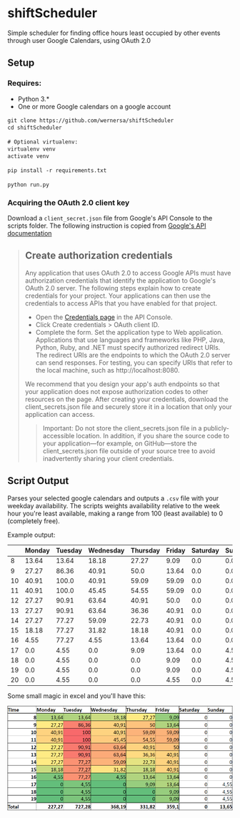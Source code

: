 # shiftScheduler
Simple scheduler for finding office hours least occupied by other events through user Google Calendars, using OAuth 2.0

## Setup

### Requires:
- Python 3.*
- One or more Google calendars on a google account

```Shell
git clone https://github.com/wernersa/shiftScheduler
cd shiftScheduler

# Optional virtualenv:
virtualenv venv
activate venv

pip install -r requirements.txt

python run.py
```

### Acquiring the OAuth 2.0 client key

Download a `client_secret.json` file from Google's API Console to the scripts folder.
The following instruction is copied from [Google's API documentation](https://developers.google.com/api-client-library/python/auth/web-app)

> ## Create authorization credentials
> Any application that uses OAuth 2.0 to access Google APIs must have authorization credentials that identify the application to Google's OAuth 2.0 server. The following steps explain how to create credentials for your project. Your applications can then use the credentials to access APIs that you have enabled for that project.
> - Open the [Credentials page](https://console.developers.google.com/apis/credentials) in the API Console.
> - Click Create credentials > OAuth client ID.
> - Complete the form. Set the application type to Web application. Applications that use languages and frameworks like PHP, Java, Python, Ruby, and .NET must specify authorized redirect URIs. The redirect URIs are the endpoints to which the OAuth 2.0 server can send responses. For testing, you can specify URIs that refer to the local machine, such as http://localhost:8080.
>
> We recommend that you design your app's auth endpoints so that your application does not expose authorization codes to other resources on the page.
After creating your credentials, download the client_secrets.json file and securely store it in a location that only your application can access.
> 
> > Important: Do not store the client_secrets.json file in a publicly-accessible location. In addition, if you share the source code to your application—for example, on GitHub—store the client_secrets.json file outside of your source tree to avoid inadvertently sharing your client credentials.

## Script Output
Parses your selected google calendars and outputs a `.csv` file with your weekday availability. The scripts weights availability relative to the week hour you're least available, making a range from 100 (least available) to 0 (completely free).

Example output:

|      | Monday | Tuesday | Wednesday | Thursday | Friday | Saturday | Sunday | 
| ---- |--------|---------|-----------|----------|--------|----------|--------| 
| 8   | 13.64  | 13.64   | 18.18     | 27.27    | 9.09   | 0.0      | 0.0    | 
| 9   | 27.27  | 86.36   | 40.91     | 50.0     | 13.64  | 0.0      | 0.0    | 
| 10  | 40.91  | 100.0   | 40.91     | 59.09    | 59.09  | 0.0      | 0.0    | 
| 11  | 40.91  | 100.0   | 45.45     | 54.55    | 59.09  | 0.0      | 0.0    | 
| 12  | 27.27  | 90.91   | 63.64     | 40.91    | 50.0   | 0.0      | 0.0    | 
| 13  | 27.27  | 90.91   | 63.64     | 36.36    | 40.91  | 0.0      | 0.0    | 
| 14  | 27.27  | 77.27   | 59.09     | 22.73    | 40.91  | 0.0      | 0.0    | 
| 15  | 18.18  | 77.27   | 31.82     | 18.18    | 40.91  | 0.0      | 0.0    | 
| 16  | 4.55   | 77.27   | 4.55      | 13.64    | 13.64  | 0.0      | 0.0    | 
| 17  | 0.0    | 4.55    | 0.0       | 9.09     | 13.64  | 0.0      | 4.55   | 
| 18  | 0.0    | 4.55    | 0.0       | 0.0      | 9.09   | 0.0      | 4.55   | 
| 19  | 0.0    | 4.55    | 0.0       | 0.0      | 9.09   | 0.0      | 4.55   | 
| 20  | 0.0    | 4.55    | 0.0       | 0.0      | 4.55   | 0.0      | 4.55   | 


Some small magic in excel and you'll have this:

![Excel example](example-output_data.png)